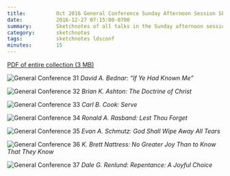 ```yaml
---
title:          Oct 2016 General Conference Sunday Afternoon Session Sketchnotes
date:           2016-12-27 07:15:00-0700
summary:        Sketchnotes of all talks in the Sunday afternoon session from Oct 2016 LDS General Conference
category:       sketchnotes
tags:           sketchnotes ldsconf
minutes:        15
---
```


[PDF of entire collection (3 MB)](/images/sketchnotes/general-conference-oct-2016/oct-2016-general-conference-06-sun-afternoon-sketchnotes.pdf)

![General Conference 31](/images/sketchnotes/general-conference-oct-2016/oct-2016-general-conference-sketchnote-31.jpg)
_David A. Bednar: “If Ye Had Known Me”_

![General Conference 32](/images/sketchnotes/general-conference-oct-2016/oct-2016-general-conference-sketchnote-32.jpg)
_Brian K. Ashton: The Doctrine of Christ_

![General Conference 33](/images/sketchnotes/general-conference-oct-2016/oct-2016-general-conference-sketchnote-33.jpg)
_Carl B. Cook: Serve_

![General Conference 34](/images/sketchnotes/general-conference-oct-2016/oct-2016-general-conference-sketchnote-34.jpg)
_Ronald A. Rasband: Lest Thou Forget_

![General Conference 35](/images/sketchnotes/general-conference-oct-2016/oct-2016-general-conference-sketchnote-35.jpg)
_Evan A. Schmutz: God Shall Wipe Away All Tears_

![General Conference 36](/images/sketchnotes/general-conference-oct-2016/oct-2016-general-conference-sketchnote-36.jpg)
_K. Brett Nattress: No Greater Joy Than to Know That They Know_

![General Conference 37](/images/sketchnotes/general-conference-oct-2016/oct-2016-general-conference-sketchnote-37.jpg)
_Dale G. Renlund: Repentance: A Joyful Choice_
